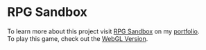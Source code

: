 # RPG Sandbox
To learn more about this project visit [RPG Sandbox](https://daren-stottrup.notion.site/RPG-Sandbox-ba68a58369c84ff599fd5695c8f861ba) on my [portfolio](https://daren-stottrup.notion.site/Game-Portfolio-3bc5aac8cfcb4d32af26f20301371155).
<br>
To play this game, check out the [WebGL Version](https://play.unity.com/mg/other/rpg-sandbox).
